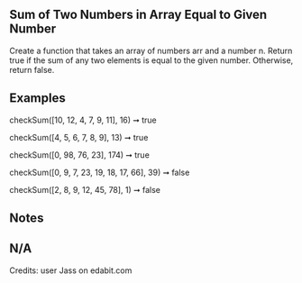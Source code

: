 ## Sum of Two Numbers in Array Equal to Given Number

Create a function that takes an array of numbers arr and a number n. Return true if the sum of any two elements is equal to the given number. Otherwise, return false.

## Examples

checkSum([10, 12, 4, 7, 9, 11], 16) ➞ true

checkSum([4, 5, 6, 7, 8, 9], 13) ➞ true

checkSum([0, 98, 76, 23], 174) ➞ true

checkSum([0, 9, 7, 23, 19, 18, 17, 66], 39) ➞ false

checkSum([2, 8, 9, 12, 45, 78], 1) ➞ false

## Notes

## N/A

Credits: user Jass on edabit.com
